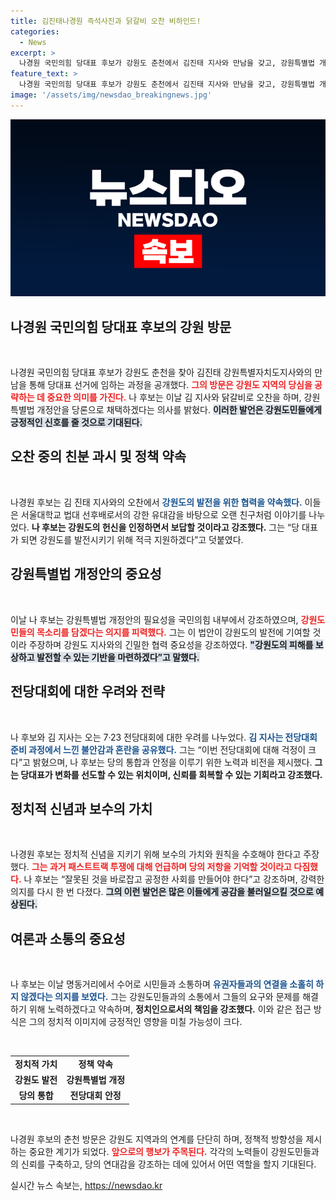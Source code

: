 ```yaml
---
title: 김진태나경원 즉석사진과 닭갈비 오찬 비하인드!
categories:
  - News
excerpt: >
  나경원 국민의힘 당대표 후보가 강원도 춘천에서 김진태 지사와 만남을 갖고, 강원특별법 개정안을 당론으로 채택하겠다고 밝혔습니다. 두 사람의 특별한 인연과 강원도 발전을 위한 의지가 돋보인 이날의 오찬은 당내 지지 확대를 위한 전략의 일환으로 주목받고 있습니다.
feature_text: >
  나경원 국민의힘 당대표 후보가 강원도 춘천에서 김진태 지사와 만남을 갖고, 강원특별법 개정안을 당론으로 채택하겠다고 밝혔습니다. 두 사람의 특별한 인연과 강원도 발전을 위한 의지가 돋보인 이날의 오찬은 당내 지지 확대를 위한 전략의 일환으로 주목받고 있습니다.
image: '/assets/img/newsdao_breakingnews.jpg'
---
```


<p><img src="/assets/img/newsdao_breakingnews.jpg" alt="koreaapp 속보" /></p>

<h2 data-ke-size="size26">나경원 국민의힘 당대표 후보의 강원 방문</h2>

<p data-ke-size="size16">&nbsp;</p>

<p>나경원 국민의힘 당대표 후보가 강원도 춘천을 찾아 김진태 강원특별자치도지사와의 만남을 통해 당대표 선거에 임하는 과정을 공개했다. <b><span style="color: #ee2323;">그의 방문은 강원도 지역의 당심을 공략하는 데 중요한 의미를 가진다.</span></b> 나 후보는 이날 김 지사와 닭갈비로 오찬을 하며, 강원특별법 개정안을 당론으로 채택하겠다는 의사를 밝혔다. <b><span style="background-color: #21538527;">이러한 발언은 강원도민들에게 긍정적인 신호를 줄 것으로 기대된다.</span></b></p>

<h2 data-ke-size="size26">오찬 중의 친분 과시 및 정책 약속</h2>

<p data-ke-size="size16">&nbsp;</p>

<p>나경원 후보는 김 진태 지사와의 오찬에서 <b><span style="color: #1a5490;">강원도의 발전을 위한 협력을 약속했다.</span></b> 이들은 서울대학교 법대 선후배로서의 강한 유대감을 바탕으로 오랜 친구처럼 이야기를 나누었다. <b><span style="ee2323;">나 후보는 강원도의 헌신을 인정하면서 보답할 것이라고 강조했다.</span></b> 그는 “당 대표가 되면 강원도를 발전시키기 위해 적극 지원하겠다”고 덧붙였다.</p>

<h2 data-ke-size="size26">강원특별법 개정안의 중요성</h2>

<p data-ke-size="size16">&nbsp;</p>

<p>이날 나 후보는 강원특별법 개정안의 필요성을 국민의힘 내부에서 강조하였으며, <b><span style="color: #ee2323;">강원도민들의 목소리를 담겠다는 의지를 피력했다.</span></b> 그는 이 법안이 강원도의 발전에 기여할 것이라 주장하며 강원도 지사와의 긴밀한 협력 중요성을 강조하였다. <b><span style="background-color: #21538527;">"강원도의 피해를 보상하고 발전할 수 있는 기반을 마련하겠다”고 말했다.</span></b></p>

<h2 data-ke-size="size26">전당대회에 대한 우려와 전략</h2>

<p data-ke-size="size16">&nbsp;</p>

<p>나 후보와 김 지사는 오는 7·23 전당대회에 대한 우려를 나누었다. <b><span style="color: #1a5490;">김 지사는 전당대회 준비 과정에서 느낀 불안감과 혼란을 공유했다.</span></b> 그는 “이번 전당대회에 대해 걱정이 크다”고 밝혔으며, 나 후보는 당의 통합과 안정을 이루기 위한 노력과 비전을 제시했다. <b><span style="ee2323;">그는 당대표가 변화를 선도할 수 있는 위치이며, 신뢰를 회복할 수 있는 기회라고 강조했다.</span></b></p>

<h2 data-ke-size="size26">정치적 신념과 보수의 가치</h2>

<p data-ke-size="size16">&nbsp;</p>

<p>나경원 후보는 정치적 신념을 지키기 위해 보수의 가치와 원칙을 수호해야 한다고 주장했다. <b><span style="color: #ee2323;">그는 과거 패스트트랙 투쟁에 대해 언급하며 당의 저항을 기억할 것이라고 다짐했다.</span></b> 나 후보는 “잘못된 것을 바로잡고 공정한 사회를 만들어야 한다”고 강조하며, 강력한 의지를 다시 한 번 다졌다. <b><span style="background-color: #21538527;">그의 이런 발언은 많은 이들에게 공감을 불러일으킬 것으로 예상된다.</span></b></p>

<h2 data-ke-size="size26">여론과 소통의 중요성</h2>

<p data-ke-size="size16">&nbsp;</p>

<p>나 후보는 이날 명동거리에서 수어로 시민들과 소통하며 <b><span style="color: #1a5490;">유권자들과의 연결을 소홀히 하지 않겠다는 의지를 보였다.</span></b> 그는 강원도민들과의 소통에서 그들의 요구와 문제를 해결하기 위해 노력하겠다고 약속하며, <b><span style="ee2323;">정치인으로서의 책임을 강조했다.</span></b> 이와 같은 접근 방식은 그의 정치적 이미지에 긍정적인 영향을 미칠 가능성이 크다.</p>

<p data-ke-size="size16">&nbsp;</p> 

<table>
  <tr>
    <td style="text-align: center; height: 17px;"><b>정치적 가치</b></td>
    <td style="text-align: center; height: 17px;"><b>정책 약속</b></td>
  </tr>
  <tr>
    <td style="text-align: center; height: 17px;"><b>강원도 발전</b></td>
    <td style="text-align: center; height: 17px;"><b>강원특별법 개정</b></td>
  </tr>
  <tr>
    <td style="text-align: center; height: 17px;"><b>당의 통합</b></td>
    <td style="text-align: center; height: 17px;"><b>전당대회 안정</b></td>
  </tr>
</table>

<p data-ke-size="size16">&nbsp;</p>

<p>나경원 후보의 춘천 방문은 강원도 지역과의 연계를 단단히 하며, 정책적 방향성을 제시하는 중요한 계기가 되었다. <b><span style="color: #ee2323;">앞으로의 행보가 주목된다.</span></b> 각각의 노력들이 강원도민들과의 신뢰를 구축하고, 당의 연대감을 강조하는 데에 있어서 어떤 역할을 할지 기대된다.</p>
실시간 뉴스 속보는, <a href="https://newsdao.kr" rel="dofollow">https://newsdao.kr</a>


